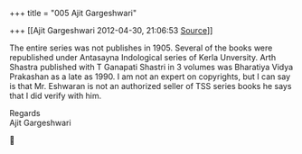 +++
title = "005 Ajit Gargeshwari"

+++
[[Ajit Gargeshwari	2012-04-30, 21:06:53 [Source](https://groups.google.com/g/samskrita/c/H2rQaSe7moQ)]]



The entire series was not publishes in 1905. Several of the books were republished under Antasayna Indological series of Kerla Unversity. Arth Shastra published with T Ganapati Shastri in 3 volumes was Bharatiya Vidya Prakashan as a late as 1990. I am not an expert on copyrights,
but I can say is that Mr. Eshwaran is not an authorized seller of TSS series books he says that I did verify with him.  
  
  
Regards  
Ajit Gargeshwari  



